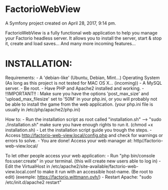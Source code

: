 FactorioWebView
===============

A Symfony project created on April 28, 2017, 9:14 pm.

FactorioWebView is a fully functional web application to help you manage your Factorio headless server.
It allows you to install the server, start & stop it, create and load saves... And many more incoming features...

INSTALLATION:
=============

Requirements:
        - A 'debian-like' (Ubuntu, Debian, Mint...) Operating System
          (As long as this project is not tested for MAC OS X... (incoming))
        - A MySQL server.
        - Be root.
        - Have PHP and Apache2 installed and working.
        - !!IMPORTANT!! : Make sure you have the options 'post_max_size' and 'upload_max_filesize' set to '50M' in your php.ini,
          or you will probably not be able to install the game from the web application.
          (your php.ini file is usually in /etc/php/apache2/php.ini)

How to:
        - Run the installation script as root called "installation.sh"
          --> "sudo ./installation.sh" make sure you have enough rights to run it. (chmod +x installation.sh)
        - Let the installation script guide you trough the steps.
        - Access http://factorio-web-view.local/config.php and check for warnings or errors to solve.
        - You are done! Access your web manager at: http//factorio-web-view.local/
 
To let other people access your web application:
        - Run "php bin/console fos:user:create" in your terminal. (this will create new users able to log in)
        - Edit the VirtualHost in /etc/apache2/site-available/factorio-web-view.local.conf
          to make it run with an accessible host-name. (Be root to edit) (exemple: https://factorio.wittmann.ovh/)
        - Restart Apache: "sudo /etc/init.d/apache2 restart"
